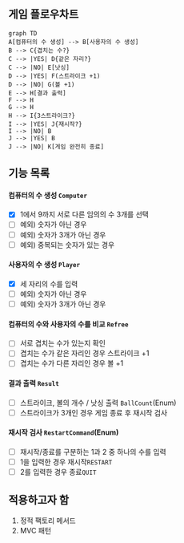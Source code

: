 ## 게임 플로우차트

```mermaid
graph TD
A[컴퓨터의 수 생성] --> B[사용자의 수 생성]
B --> C{겹치는 수?}
C --> |YES| D{같은 자리?}
C --> |NO| E[낫싱]
D --> |YES| F(스트라이크 +1)
D --> |NO| G(볼 +1)
E --> H[결과 출력]
F --> H 
G --> H
H --> I{3스트라이크?}
I --> |YES| J{재시작?}
I --> |NO| B
J --> |YES| B
J --> |NO| K[게임 완전히 종료]
```

## 기능 목록

#### 컴퓨터의 수 생성 `Computer`

- [x] 1에서 9까지 서로 다른 임의의 수 3개를 선택
- [ ] 예외) 숫자가 아닌 경우
- [ ] 예외) 숫자가 3개가 아닌 경우
- [ ] 예외) 중복되는 숫자가 있는 경우

#### 사용자의 수 생성 `Player`

- [x] 세 자리의 수를 입력
- [ ] 예외) 숫자가 아닌 경우
- [ ] 예외) 숫자가 3개가 아닌 경우

#### 컴퓨터의 수와 사용자의 수를 비교 `Refree`

- [ ] 서로 겹치는 수가 있는지 확인
- [ ] 겹치는 수가 같은 자리인 경우 스트라이크 +1
- [ ] 겹치는 수가 다른 자리인 경우 볼 +1

#### 결과 출력 `Result`

- [ ] 스트라이크, 볼의 개수 / 낫싱 출력 `BallCount`(Enum)
- [ ] 스트라이크가 3개인 경우 게임 종료 후 재시작 검사

#### 재시작 검사 `RestartCommand`(Enum)

- [ ] 재시작/종료를 구분하는 1과 2 중 하나의 수를 입력
- [ ] 1을 입력한 경우 재시작`RESTART`
- [ ] 2를 입력한 경우 종료`QUIT`

## 적용하고자 함

1. 정적 팩토리 메서드
2. MVC 패턴